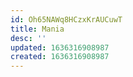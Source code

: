 ```yaml
---
id: Oh65NAWq8HCzxKrAUCuwT
title: Mania
desc: ''
updated: 1636316908987
created: 1636316908987
---
```


